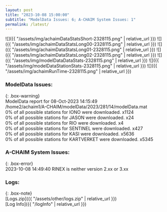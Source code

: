 ```yaml
---
layout: post
title: "2023-10-08 15:00:00"
subtitle: "ModelData Issues: 6; A-CHAIM System Issues: 1"
permalink: /latest/
---
```


![]({{ "/assets/img/achaimDataStatsShort-2328115.png" | relative_url }})
![]({{ "/assets/img/achaimDataStatsLong00-2328115.png" | relative_url }})
![]({{ "/assets/img/achaimDataStatsLong01-2328115.png" | relative_url }})
![]({{ "/assets/img/achaimDataStatsLong02-2328115.png" | relative_url }})
![]({{ "/assets/img/modelDataDataStats-2328115.png" | relative_url }})
![]({{ "/assets/img/modelDataStationStats-2328115.png" | relative_url }})
![]({{ "/assets/img/achaimRunTime-2328115.png" | relative_url }})


### ModelData Issues:  
  
{: .box-warning}  
 ModelData report for 08-Oct-2023 14:15:49   
 /home2/achaim1/A-CHAIM/modelData/2023/281/14/modelData.mat   
 0% of all possible stations for IONO were downloaded. x1124   
 0% of all possible stations for JASON were downloaded. x24   
 0% of all possible stations for RIO were downloaded. x4   
 0% of all possible stations for SENTINEL were downloaded. x427   
 0% of all possible stations for KASI were downloaded. x5636   
 0% of all possible stations for KARTVERKET were downloaded. x5345   
  
### A-CHAIM System Issues:  
  
{: .box-error}  
2023-10-08 14:49:40 RINEX is neither version 2.xx or 3.xx  

### Logs:  
  
{: .box-note}  
[Logs.zip]({{ "/assets/other/logs.zip" | relative_url }})  
[Log Info]({{ "/logInfo" | relative_url }})  
